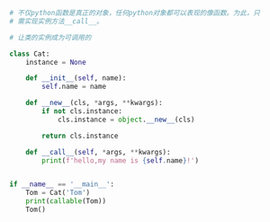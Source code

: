 
<BlogInfo id="785" title="4.使用call创建函数式类" author="白日梦想猿" pv=0 read_times=0 pre_cost_time="0分24秒" category="一等函数" tag_list="['一等函数']" create_time="2022.03.10 16:27:12" update_time="2022.09.04 16:58:52" />

```python
# 不仅python函数是真正的对象，任何python对象都可以表现的像函数。为此，只
# 需实现实例方法__call__。

# 让类的实例成为可调用的

class Cat:
    instance = None

    def __init__(self, name):
        self.name = name

    def __new__(cls, *args, **kwargs):
        if not cls.instance:
            cls.instance = object.__new__(cls)

        return cls.instance

    def __call__(self, *args, **kwargs):
        print(f'hello,my name is {self.name}!')


if __name__ == '__main__':
    Tom = Cat('Tom')
    print(callable(Tom))
    Tom()

```

